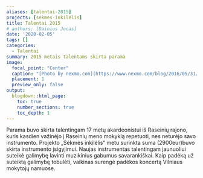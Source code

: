 ```yaml
---
aliases: [talentai-2015]
projects: [sekmes-inkilelis]
title: Talentai 2015
# authors: [Dainius Jocas]
date: '2020-02-05'
tags: []
categories:
  - Talentai
summary: 2015 metais talentams skirta parama
image:
  focal_point: "Center"
  caption: "[Photo by nexmo.com](https://www.nexmo.com/blog/2016/05/31/building-sms-google-sheets-application-aws-lambda-dr)"
  placement: 1
  preview_only: false
output:
  blogdown::html_page:
    toc: true
    number_sections: true
    toc_depth: 1
---
```


Parama buvo skirta talentingam 17 metų akardeonistui  iš Raseinių rajono, kuris kasdien važinėjo į Raseinių meno mokyklą repetuoti, nes neturėjo savo instrumento. Projekto „Sėkmės inkilėlis“  metu surinkta suma (2900eur)buvo skirta instrumento įsigyjimui. Naujas instrumentas talentingam jaunuoliui suteikė galimybę lavinti muzikinius gabumus savarankiškai. Kaip padėką už suteiktą galimybę tobulėti, vaikinas surengė padėkos koncertą Vilniaus mokytojų namuose. 
